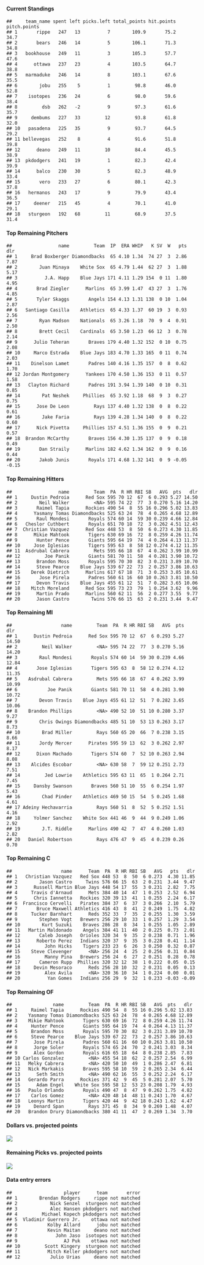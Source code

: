 #### Current Standings

    ##     team_name spent left picks.left total_points hit.points pitch.points
    ## 1       rippe   247   13          7        109.9       75.2         34.7
    ## 2       bears   246   14          5        106.1       71.3         34.8
    ## 3   bookhouse   249   11          3        105.3       57.7         47.6
    ## 4      ottawa   237   23          4        103.5       64.7         38.8
    ## 5   marmaduke   246   14          8        103.1       67.6         35.5
    ## 6        jobu   255    5          1         98.8       46.0         52.8
    ## 7    isotopes   236   24          6         98.0       59.6         38.4
    ## 8         dsb   262   -2          9         97.3       61.6         35.7
    ## 9     dembums   227   33         12         93.8       61.8         32.0
    ## 10   pasadena   225   35          9         93.7       64.5         29.2
    ## 11 bellevegas   252    8          4         91.6       51.8         39.8
    ## 12      deano   249   11         10         84.4       45.5         38.9
    ## 13  pkdodgers   241   19          1         82.3       42.4         39.9
    ## 14      balco   230   30          5         82.3       48.9         33.4
    ## 15       vero   233   27          6         80.1       42.3         37.8
    ## 16   hermanos   243   17          9         79.9       43.4         36.5
    ## 17     deener   215   45          4         70.1       41.0         29.1
    ## 18   sturgeon   192   68         11         68.9       37.5         31.4

#### Top Remaining Pitchers

    ##                 name         Team  IP  ERA WHIP   K SV  W   pts   dlr
    ## 1     Brad Boxberger Diamondbacks  65 4.10 1.34  74 27  3  2.86  7.87
    ## 2        Juan Minaya    White Sox  65 4.79 1.44  62 27  3  1.88  5.17
    ## 3          J.A. Happ    Blue Jays 171 4.11 1.29 154  0 11  1.80  4.95
    ## 4       Brad Ziegler      Marlins  65 3.99 1.47  43 27  3  1.76  4.85
    ## 5       Tyler Skaggs       Angels 154 4.13 1.31 138  0 10  1.04  2.87
    ## 6   Santiago Casilla    Athletics  65 4.33 1.37  60 19  3  0.93  2.56
    ## 7        Ryan Madson    Nationals  65 3.26 1.18  70  9  4  0.91  2.50
    ## 8        Brett Cecil    Cardinals  65 3.50 1.23  66 12  3  0.78  2.14
    ## 9      Julio Teheran       Braves 179 4.40 1.32 152  0 10  0.75  2.08
    ## 10     Marco Estrada    Blue Jays 183 4.70 1.33 165  0 11  0.74  2.03
    ## 11    Dinelson Lamet       Padres 140 4.16 1.35 157  0  8  0.62  1.70
    ## 12 Jordan Montgomery      Yankees 170 4.50 1.36 153  0 11  0.57  1.58
    ## 13   Clayton Richard       Padres 191 3.94 1.39 140  0 10  0.31  0.85
    ## 14        Pat Neshek     Phillies  65 3.92 1.18  68  9  3  0.27  0.75
    ## 15      Jose De Leon         Rays 137 4.40 1.32 138  0  8  0.22  0.61
    ## 16        Jake Faria         Rays 139 4.28 1.34 140  0  8  0.22  0.60
    ## 17      Nick Pivetta     Phillies 157 4.51 1.36 155  0  9  0.21  0.57
    ## 18  Brandon McCarthy       Braves 156 4.30 1.35 137  0  9  0.18  0.49
    ## 19       Dan Straily      Marlins 182 4.62 1.34 162  0  9  0.16  0.44
    ## 20       Jakob Junis       Royals 171 4.68 1.32 141  0  9 -0.05 -0.15

#### Top Remaining Hitters

    ##                 name         Team  PA  R HR RBI SB   AVG  pts   dlr
    ## 1     Dustin Pedroia      Red Sox 595 70 12  67  6 0.293 5.27 14.50
    ## 2        Neil Walker         <NA> 595 74 22  77  3 0.270 5.16 14.20
    ## 3       Raimel Tapia      Rockies 490 54  8  55 16 0.296 5.02 13.83
    ## 4      Yasmany Tomas Diamondbacks 525 63 24  78  4 0.265 4.68 12.89
    ## 5       Raul Mondesi       Royals 574 60 14  59 30 0.239 4.66 12.84
    ## 6   Cheslor Cuthbert       Royals 651 70 18  72  3 0.262 4.51 12.43
    ## 7  Christian Vazquez      Red Sox 448 53  8  50  6 0.273 4.30 11.85
    ## 8      Mikie Mahtook       Tigers 630 69 16  72  8 0.259 4.26 11.74
    ## 9       Hunter Pence       Giants 595 64 19  74  4 0.264 4.13 11.37
    ## 10     Jose Iglesias       Tigers 595 63  8  58 12 0.274 4.12 11.35
    ## 11  Asdrubal Cabrera         Mets 595 66 18  67  4 0.262 3.99 10.99
    ## 12         Joe Panik       Giants 581 70 11  58  4 0.281 3.90 10.72
    ## 13      Brandon Moss       Royals 595 70 30  82  3 0.231 3.89 10.70
    ## 14      Steve Pearce    Blue Jays 539 67 22  73  2 0.257 3.86 10.63
    ## 15    Derek Dietrich      Marlins 617 67 18  71  3 0.253 3.85 10.61
    ## 16       Jose Pirela       Padres 560 61 16  60 10 0.263 3.81 10.50
    ## 17      Devon Travis    Blue Jays 455 61 12  51  7 0.282 3.65 10.06
    ## 18    Mitch Moreland      Red Sox 595 73 23  79  1 0.254 3.62  9.96
    ## 19      Martin Prado      Marlins 560 62 11  56  2 0.277 3.55  9.77
    ## 20      Jason Castro        Twins 576 66 15  63  2 0.231 3.44  9.47

#### Top Remaining MI

    ##                  name         Team  PA  R HR RBI SB   AVG  pts   dlr
    ## 1      Dustin Pedroia      Red Sox 595 70 12  67  6 0.293 5.27 14.50
    ## 2         Neil Walker         <NA> 595 74 22  77  3 0.270 5.16 14.20
    ## 3        Raul Mondesi       Royals 574 60 14  59 30 0.239 4.66 12.84
    ## 4       Jose Iglesias       Tigers 595 63  8  58 12 0.274 4.12 11.35
    ## 5    Asdrubal Cabrera         Mets 595 66 18  67  4 0.262 3.99 10.99
    ## 6           Joe Panik       Giants 581 70 11  58  4 0.281 3.90 10.72
    ## 7        Devon Travis    Blue Jays 455 61 12  51  7 0.282 3.65 10.06
    ## 8    Brandon Phillips         <NA> 490 52 10  51 10 0.280 3.37  9.27
    ## 9        Chris Owings Diamondbacks 485 51 10  53 13 0.263 3.17  8.73
    ## 10        Brad Miller         Rays 560 65 20  66  7 0.238 3.15  8.66
    ## 11       Jordy Mercer      Pirates 595 59 13  62  3 0.262 2.97  8.17
    ## 12      Dixon Machado       Tigers 574 60  7  52 10 0.263 2.94  8.08
    ## 13    Alcides Escobar         <NA> 630 58  7  59 12 0.251 2.73  7.51
    ## 14         Jed Lowrie    Athletics 595 63 11  65  1 0.264 2.71  7.45
    ## 15     Dansby Swanson       Braves 560 51 10  55  6 0.254 1.97  5.43
    ## 16        Chad Pinder    Athletics 469 50 15  54  5 0.245 1.68  4.61
    ## 17 Adeiny Hechavarria         Rays 560 51  8  52  5 0.252 1.51  4.16
    ## 18     Yolmer Sanchez    White Sox 441 46  9  44  9 0.249 1.06  2.92
    ## 19        J.T. Riddle      Marlins 490 42  7  47  4 0.260 1.03  2.82
    ## 20   Daniel Robertson         Rays 476 47  9  45  4 0.239 0.26  0.70

#### Top Remaining C

    ##                  name      Team  PA  R HR RBI SB   AVG   pts   dlr
    ## 1   Christian Vazquez   Red Sox 448 53  8  50  6 0.273  4.30 11.85
    ## 2        Jason Castro     Twins 576 66 15  63  2 0.231  3.44  9.47
    ## 3      Russell Martin Blue Jays 448 54 17  55  3 0.231  2.82  7.75
    ## 4     Travis d'Arnaud      Mets 384 40 14  47  1 0.253  2.52  6.94
    ## 5      Chris Iannetta   Rockies 320 39 13  41  1 0.255  2.24  6.17
    ## 6  Francisco Cervelli   Pirates 384 37  6  37  3 0.266  2.10  5.79
    ## 7       Bruce Maxwell Athletics 416 43  8  41  2 0.249  1.75  4.82
    ## 8     Tucker Barnhart      Reds 352 33  7  35  2 0.255  1.30  3.59
    ## 9        Stephen Vogt   Brewers 256 29 10  33  1 0.257  1.29  3.54
    ## 10        Kurt Suzuki    Braves 286 28  8  34  1 0.255  1.05  2.89
    ## 11   Martin Maldonado    Angels 384 41 11  40  2 0.225  0.73  2.01
    ## 12       Caleb Joseph   Orioles 320 34  9  35  2 0.238  0.71  1.96
    ## 13      Roberto Perez   Indians 320 37  9  35  3 0.228  0.41  1.14
    ## 14         John Hicks    Tigers 233 23  6  26  3 0.250  0.32  0.87
    ## 15    Steve Clevenger      <NA> 256 24  4  25  2 0.256  0.31  0.84
    ## 16         Manny Pina   Brewers 256 24  6  27  2 0.251  0.28  0.78
    ## 17       Cameron Rupp  Phillies 320 32 12  38  1 0.222  0.05  0.15
    ## 18     Devin Mesoraco      Reds 256 28 10  32  2 0.231  0.05  0.13
    ## 19         Alex Avila      <NA> 320 36 10  34  1 0.224  0.00  0.01
    ## 20          Yan Gomes   Indians 256 29  9  32  1 0.233 -0.03 -0.09

#### Top Remaining OF

    ##               name         Team  PA  R HR RBI SB   AVG  pts   dlr
    ## 1     Raimel Tapia      Rockies 490 54  8  55 16 0.296 5.02 13.83
    ## 2    Yasmany Tomas Diamondbacks 525 63 24  78  4 0.265 4.68 12.89
    ## 3    Mikie Mahtook       Tigers 630 69 16  72  8 0.259 4.26 11.74
    ## 4     Hunter Pence       Giants 595 64 19  74  4 0.264 4.13 11.37
    ## 5     Brandon Moss       Royals 595 70 30  82  3 0.231 3.89 10.70
    ## 6     Steve Pearce    Blue Jays 539 67 22  73  2 0.257 3.86 10.63
    ## 7      Jose Pirela       Padres 560 61 16  60 10 0.263 3.81 10.50
    ## 8      Jorge Soler       Royals 574 65 24  70  2 0.241 3.03  8.34
    ## 9      Alex Gordon       Royals 616 65 18  64  8 0.238 2.85  7.83
    ## 10 Carlos Gonzalez         <NA> 455 54 18  62  2 0.257 2.54  6.99
    ## 11   Melky Cabrera         <NA> 420 50 10  49  1 0.286 2.47  6.81
    ## 12   Nick Markakis       Braves 595 58 10  59  2 0.265 2.34  6.44
    ## 13      Seth Smith         <NA> 490 62 16  55  3 0.252 2.24  6.17
    ## 14   Gerardo Parra      Rockies 371 42  9  45  5 0.281 2.07  5.70
    ## 15      Adam Engel    White Sox 595 58 12  53 23 0.208 1.79  4.93
    ## 16   Paulo Orlando       Royals 490 47  8  47  9 0.262 1.75  4.82
    ## 17    Carlos Gomez         <NA> 420 48 14  48 11 0.243 1.70  4.67
    ## 18   Leonys Martin       Tigers 420 44  9  42 18 0.243 1.62  4.47
    ## 19     Denard Span         Rays 371 45  8  34  9 0.269 1.48  4.07
    ## 20   Brandon Drury Diamondbacks 380 41 11  47  2 0.269 1.34  3.70

#### Dollars vs. projected points

![](draftguide_files/figure-markdown_strict/unnamed-chunk-8-1.png)

#### Remaining Picks vs. projected points

![](draftguide_files/figure-markdown_strict/unnamed-chunk-9-1.png)

#### Data entry errors

    ##                   player      team       error
    ## 1        Brendan Rodgers     rippe not matched
    ## 2            Nick Senzel  sturgeon not matched
    ## 3            Alec Hansen pkdodgers not matched
    ## 4         Michael Kopech pkdodgers not matched
    ## 5  Vladimir Guerrero Jr.    ottawa not matched
    ## 6           Kolby Allard      jobu not matched
    ## 7           Kevin Maitan     deano not matched
    ## 8              John Jaso  isotopes not matched
    ## 9                 AJ Puk    ottawa not matched
    ## 10         Scott Kingery  sturgeon not matched
    ## 11          Mitch Keller pkdodgers not matched
    ## 12           Julio Urias     deano not matched
